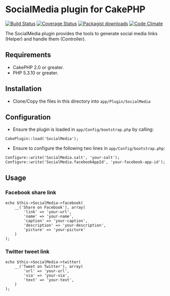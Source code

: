 # SocialMedia plugin for CakePHP

[![Build Status](https://travis-ci.org/Oefenweb/cakephp-social-media.png?branch=master)](https://travis-ci.org/Oefenweb/cakephp-social-media) [![Coverage Status](https://coveralls.io/repos/Oefenweb/cakephp-social-media/badge.png)](https://coveralls.io/r/Oefenweb/cakephp-social-media) [![Packagist downloads](http://img.shields.io/packagist/dt/Oefenweb/cakephp-social-media.svg)](https://packagist.org/packages/oefenweb/cakephp-social-media) [![Code Climate](https://codeclimate.com/github/Oefenweb/cakephp-social-media/badges/gpa.svg)](https://codeclimate.com/github/Oefenweb/cakephp-social-media)

The SocialMedia plugin provides the tools to generate social media links (Helper) and handle them (Controller).

## Requirements

* CakePHP 2.0 or greater.
* PHP 5.3.10 or greater.

## Installation

* Clone/Copy the files in this directory into `app/Plugin/SocialMedia`

## Configuration

* Ensure the plugin is loaded in `app/Config/bootstrap.php` by calling:

```
CakePlugin::load('SocialMedia');
```

* Ensure to configure the following two lines in `app/Config/bootstrap.php`:

```
Configure::write('SocialMedia.salt', 'your-salt');
Configure::write('SocialMedia.facebookAppId', 'your-facebook-app-id');
```

## Usage

### Facebook share link

```
echo $this->SocialMedia->facebook(
	__('Share on Facebook'), array(
		'link' => 'your-url',
		'name' => 'your-name',
		'caption' => 'your-caption',
		'description' => 'your-description',
		'picture' => 'your-picture'
	)
);
```

### Twitter tweet link

```
echo $this->SocialMedia->twitter(
	__('Tweet on Twitter'), array(
		'url' => 'your-url',
		'via' => 'your-via',
		'text' => 'your-text',
	)
);
```
